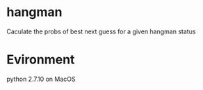 # hangman
Caculate the probs of best next guess for a given hangman status
# Evironment
python 2.7.10 on MacOS
